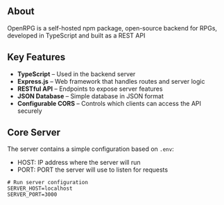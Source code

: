 ## About
OpenRPG is a self-hosted npm package, open-source backend for RPGs, developed in TypeScript and built as a REST API

## Key Features
- **TypeScript** – Used in the backend server
- **Express.js** – Web framework that handles routes and server logic
- **RESTful API** – Endpoints to expose server features
- **JSON Database** – Simple database in JSON format
- **Configurable CORS** – Controls which clients can access the API securely

## Core Server
The server contains a simple configuration based on `.env`:
- HOST: IP address where the server will run
- PORT: PORT the server will use to listen for requests
```
# Run server configuration
SERVER_HOST=localhost
SERVER_PORT=3000
```